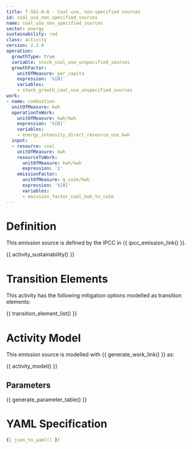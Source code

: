```yaml
---
title: T-5D1-A-8 - Coal use, non-specified sources
id: coal_use_non_specified_sources
name: coal_use_non_specified_sources
sector: energy
sustainability: red
class: activity
version: 2.2.0
operation:
  growthType: true
  variable: stock_coal_use_unspecified_sources
  growthFactor:
    unitOfMeasure: per_capita
    expression: '%[0]'
    variables:
    - stock_growth_coal_use_unspecified_sources
work:
- name: combustion
  unitOfMeasure: kwh
  operationToWork:
    unitOfMeasure: kwh/kwh
    expression: '%[0]'
    variables:
    - energy_intensity_direct_resource_use_kwh
  input:
  - resource: coal
    unitOfMeasure: kwh
    resourceToWork:
      unitOfMeasure: kwh/kwh
      expression: '1'
    emissionFactor:
      unitOfMeasure: g_co2e/kwh
      expression: '%[0]'
      variables:
      - emission_factor_coal_kwh_to_co2e
---
```

# Definition
This emission source is defined by the IPCC in {{ ipcc_emission_link() }}.


{{ activity_sustainability() }}

# Transition Elements

This activity has the following mitigation options modelled as transition elements:

{{ transition_element_list() }}

# Activity Model
This emission source is modelled with {{ generate_work_link() }} as:

{{ activity_model() }}

## Parameters

{{ generate_parameter_table() }}

# YAML Specification

```yaml
{{ json_to_yaml() }}
```